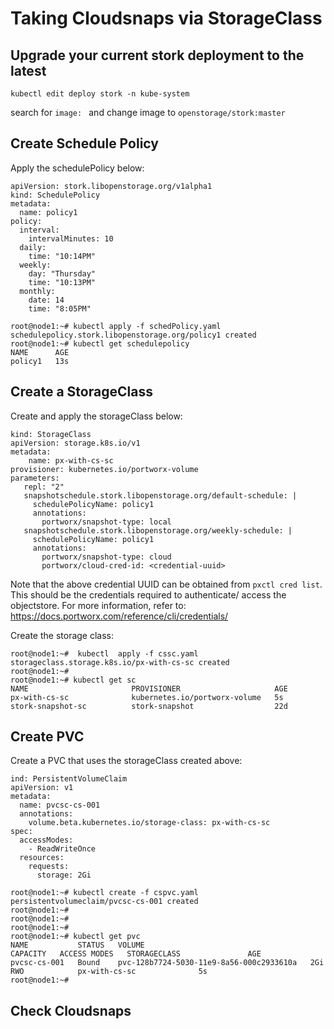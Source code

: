 # Taking Cloudsnaps via StorageClass

## Upgrade your current stork deployment to the latest
```
kubectl edit deploy stork -n kube-system
```
search for `image: ` and change image to `openstorage/stork:master`

## Create Schedule Policy
Apply the schedulePolicy below:
```
apiVersion: stork.libopenstorage.org/v1alpha1
kind: SchedulePolicy
metadata:
  name: policy1
policy:
  interval:
    intervalMinutes: 10
  daily:
    time: "10:14PM"
  weekly:
    day: "Thursday"
    time: "10:13PM"
  monthly:
    date: 14
    time: "8:05PM"
```

```
root@node1:~# kubectl apply -f schedPolicy.yaml
schedulepolicy.stork.libopenstorage.org/policy1 created
root@node1:~# kubectl get schedulepolicy
NAME      AGE
policy1   13s
```

## Create a StorageClass
Create and apply the storageClass below:
```
kind: StorageClass
apiVersion: storage.k8s.io/v1
metadata:
    name: px-with-cs-sc
provisioner: kubernetes.io/portworx-volume
parameters:
   repl: "2"
   snapshotschedule.stork.libopenstorage.org/default-schedule: |
     schedulePolicyName: policy1
     annotations:
       portworx/snapshot-type: local
   snapshotschedule.stork.libopenstorage.org/weekly-schedule: |
     schedulePolicyName: policy1
     annotations:
       portworx/snapshot-type: cloud
       portworx/cloud-cred-id: <credential-uuid>
```
Note that the above credential UUID can be obtained from `pxctl cred list`. This should be the credentials required to authenticate/ access the objectstore. For more information, refer to: https://docs.portworx.com/reference/cli/credentials/


Create the storage class:
```
root@node1:~#  kubectl  apply -f cssc.yaml
storageclass.storage.k8s.io/px-with-cs-sc created
root@node1:~#
root@node1:~# kubectl get sc
NAME                       PROVISIONER                     AGE
px-with-cs-sc              kubernetes.io/portworx-volume   5s
stork-snapshot-sc          stork-snapshot                  22d
```


## Create PVC
Create a PVC that uses the storageClass created above:
```
ind: PersistentVolumeClaim
apiVersion: v1
metadata:
  name: pvcsc-cs-001
  annotations:
    volume.beta.kubernetes.io/storage-class: px-with-cs-sc
spec:
  accessModes:
    - ReadWriteOnce
  resources:
    requests:
      storage: 2Gi
```

```
root@node1:~# kubectl create -f cspvc.yaml
persistentvolumeclaim/pvcsc-cs-001 created
root@node1:~#
root@node1:~#
root@node1:~#
root@node1:~# kubectl get pvc
NAME           STATUS   VOLUME                                     CAPACITY   ACCESS MODES   STORAGECLASS               AGE
pvcsc-cs-001   Bound    pvc-128b7724-5030-11e9-8a56-000c2933610a   2Gi        RWO            px-with-cs-sc              5s
root@node1:~#
```
## Check Cloudsnaps
